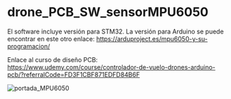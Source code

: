 # drone_PCB_SW_sensorMPU6050

El software incluye versión para STM32. La versión para Arduino se puede encontrar en este otro enlace: https://arduproject.es/mpu6050-y-su-programacion/

Enlace al curso de diseño PCB: https://www.udemy.com/course/controlador-de-vuelo-drones-arduino-pcb/?referralCode=FD3F1CBF871EDFD84B6F

![portada_MPU6050](https://github.com/ArduProject/drone_PCB_SW_sensorMPU6050/assets/46316984/e6246876-592b-4ee6-9755-97594afd8caa)
